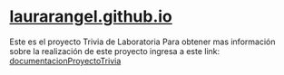 # [laurarangel.github.io](https://laurarangel.github.io/)
Este es el proyecto Trivia de Laboratoria
Para obtener mas información sobre la realización de este proyecto ingresa a este link: [documentacionProyectoTrivia](https://docs.google.com/document/d/1p3sZC8yoBml3-84tDEe19PDSusMPIO6RhtLTm3bhpyc/edit?usp=sharing)
